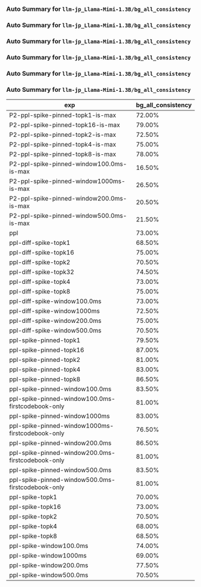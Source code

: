 ### Auto Summary for `llm-jp_Llama-Mimi-1.3B/bg_all_consistency`

### Auto Summary for `llm-jp_Llama-Mimi-1.3B/bg_all_consistency`

### Auto Summary for `llm-jp_Llama-Mimi-1.3B/bg_all_consistency`

### Auto Summary for `llm-jp_Llama-Mimi-1.3B/bg_all_consistency`

### Auto Summary for `llm-jp_Llama-Mimi-1.3B/bg_all_consistency`

### Auto Summary for `llm-jp_Llama-Mimi-1.3B/bg_all_consistency`

<!-- AUTO-GEN: SPLIT TABLE -->
| exp | bg_all_consistency |
| --- | --- |
| P2-ppl-spike-pinned-topk1-is-max | 72.00% |
| P2-ppl-spike-pinned-topk16-is-max | 79.00% |
| P2-ppl-spike-pinned-topk2-is-max | 72.50% |
| P2-ppl-spike-pinned-topk4-is-max | 75.00% |
| P2-ppl-spike-pinned-topk8-is-max | 78.00% |
| P2-ppl-spike-pinned-window100.0ms-is-max | 16.50% |
| P2-ppl-spike-pinned-window1000ms-is-max | 26.50% |
| P2-ppl-spike-pinned-window200.0ms-is-max | 20.50% |
| P2-ppl-spike-pinned-window500.0ms-is-max | 21.50% |
| ppl | 73.00% |
| ppl-diff-spike-topk1 | 68.50% |
| ppl-diff-spike-topk16 | 75.00% |
| ppl-diff-spike-topk2 | 70.50% |
| ppl-diff-spike-topk32 | 74.50% |
| ppl-diff-spike-topk4 | 73.00% |
| ppl-diff-spike-topk8 | 75.00% |
| ppl-diff-spike-window100.0ms | 73.00% |
| ppl-diff-spike-window1000ms | 72.50% |
| ppl-diff-spike-window200.0ms | 75.00% |
| ppl-diff-spike-window500.0ms | 70.50% |
| ppl-spike-pinned-topk1 | 79.50% |
| ppl-spike-pinned-topk16 | 87.00% |
| ppl-spike-pinned-topk2 | 81.00% |
| ppl-spike-pinned-topk4 | 83.00% |
| ppl-spike-pinned-topk8 | 86.50% |
| ppl-spike-pinned-window100.0ms | 83.50% |
| ppl-spike-pinned-window100.0ms-firstcodebook-only | 81.00% |
| ppl-spike-pinned-window1000ms | 83.00% |
| ppl-spike-pinned-window1000ms-firstcodebook-only | 76.50% |
| ppl-spike-pinned-window200.0ms | 86.50% |
| ppl-spike-pinned-window200.0ms-firstcodebook-only | 81.00% |
| ppl-spike-pinned-window500.0ms | 83.50% |
| ppl-spike-pinned-window500.0ms-firstcodebook-only | 81.00% |
| ppl-spike-topk1 | 70.00% |
| ppl-spike-topk16 | 73.00% |
| ppl-spike-topk2 | 70.50% |
| ppl-spike-topk4 | 68.00% |
| ppl-spike-topk8 | 68.50% |
| ppl-spike-window100.0ms | 74.00% |
| ppl-spike-window1000ms | 69.00% |
| ppl-spike-window200.0ms | 77.50% |
| ppl-spike-window500.0ms | 70.50% |
<!-- AUTO-GEN: SPLIT TABLE -->
